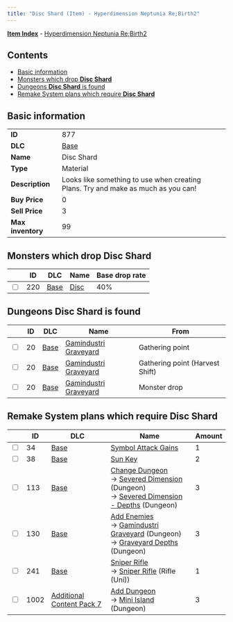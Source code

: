 ```yaml
---
title: "Disc Shard (Item) - Hyperdimension Neptunia Re;Birth2"
---
```


[**Item Index**](/neptunia/rb2/item/index.html) - [Hyperdimension Neptunia Re;Birth2](/neptunia/rb2)

## Contents

- [Basic information](#basic-information)
- [Monsters which drop **Disc Shard**](#monsters-which-drop-disc-shard)
- [Dungeons **Disc Shard** is found](#dungeons-disc-shard-is-found)
- [Remake System plans which require **Disc Shard**](#remake-system-plans-which-require-disc-shard)

## Basic information

|   |   |
| -- | -- |
| **ID** | 877 |
| **DLC** | [Base](/neptunia/rb2/dlc/0-base.html) |
| **Name** | Disc Shard |
| **Type** | Material |
| **Description** | Looks like something to use when creating Plans. Try and make as much as you can! |
| **Buy Price** | 0 |
| **Sell Price** | 3 |
| **Max inventory** | 99 |

## Monsters which drop **Disc Shard**

|    | ID | DLC | Name | Base drop rate |
| -- | -- | --- | ---- | -------------- |
| <input type="checkbox" id="rb2-monster-0-220" class="trackbox" /> | 220 | [Base](/neptunia/rb2/dlc/0-base.html) | [Disc](/neptunia/rb2/monster/0-220-disc.html) | 40% |

## Dungeons **Disc Shard** is found

|    | ID | DLC | Name | From |
| -- | -- | --- | ---- | ---- |
| <input type="checkbox" id="rb2-dungeon-0-20" class="trackbox" /> | 20 | [Base](/neptunia/rb2/dlc/0-base.html) | [Gamindustri Graveyard](/neptunia/rb2/dungeon/0-20-gamindustri-graveyard.html) | Gathering point |
| <input type="checkbox" id="rb2-dungeon-0-20" class="trackbox" /> | 20 | [Base](/neptunia/rb2/dlc/0-base.html) | [Gamindustri Graveyard](/neptunia/rb2/dungeon/0-20-gamindustri-graveyard.html) | Gathering point (Harvest Shift) |
| <input type="checkbox" id="rb2-dungeon-0-20" class="trackbox" /> | 20 | [Base](/neptunia/rb2/dlc/0-base.html) | [Gamindustri Graveyard](/neptunia/rb2/dungeon/0-20-gamindustri-graveyard.html) | Monster drop |

## Remake System plans which require **Disc Shard**

|    | ID | DLC | Name | Amount |
| -- | -- | --- | ---- | ------ |
| <input type="checkbox" id="rb2-remake-0-34" class="trackbox" /> | 34 | [Base](/neptunia/rb2/dlc/0-base.html) | [Symbol Attack Gains](/neptunia/rb2/remake/0-34-symbol-attack-gains.html) | 1 |
| <input type="checkbox" id="rb2-remake-0-38" class="trackbox" /> | 38 | [Base](/neptunia/rb2/dlc/0-base.html) | [Sun Key](/neptunia/rb2/remake/0-38-sun-key.html) | 2 |
| <input type="checkbox" id="rb2-remake-0-113" class="trackbox" /> | 113 | [Base](/neptunia/rb2/dlc/0-base.html) | [Change Dungeon](/neptunia/rb2/remake/0-113-change-dungeon.html)<br />→ [Severed Dimension](/neptunia/rb2/dungeon/0-15-severed-dimension.html) (Dungeon)<br />→ [Severed Dimension - Depths](/neptunia/rb2/dungeon/0-16-severed-dimension-depths.html) (Dungeon) | 3 |
| <input type="checkbox" id="rb2-remake-0-130" class="trackbox" /> | 130 | [Base](/neptunia/rb2/dlc/0-base.html) | [Add Enemies](/neptunia/rb2/remake/0-130-add-enemies.html)<br />→ [Gamindustri Graveyard](/neptunia/rb2/dungeon/0-20-gamindustri-graveyard.html) (Dungeon)<br />→ [Graveyard Depths](/neptunia/rb2/dungeon/0-24-graveyard-depths.html) (Dungeon) | 3 |
| <input type="checkbox" id="rb2-remake-0-241" class="trackbox" /> | 241 | [Base](/neptunia/rb2/dlc/0-base.html) | [Sniper Rifle](/neptunia/rb2/remake/0-241-sniper-rifle.html)<br />→ [Sniper Rifle](/neptunia/rb2/item/0-1128-sniper-rifle.html) (Rifle (Uni)) | 1 |
| <input type="checkbox" id="rb2-remake-15-1002" class="trackbox" /> | 1002 | [Additional Content Pack 7](/neptunia/rb2/dlc/15-pack7.html) | [Add Dungeon](/neptunia/rb2/remake/15-1002-add-dungeon.html)<br />→ [Mini Island](/neptunia/rb2/dungeon/15-302-mini-island.html) (Dungeon) | 3 |